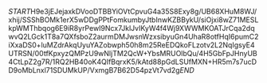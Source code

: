 $START$H9e3jEJejaxkDVooDTBBYiOVtCpvuG4a35S8Exy8g/UB68XHuM8WJ/xhij/SSShBOMk1erX5wDDgPPtFomkumbyJtbInwKZBBykU/siOjxi8wZ71MESLkpWMThbqog6E9iR8yrPewI9Ncx7JklJvIKyW4f4Wj9XWWMKOATJrCqa2dqwvQ2LGck1T8a7QXfsboZ2aurmDMJwsnWzxsibyuGn4UhaR8otfHqI6pumC2iXxaDS0+luMZdrAkqUyuYAZobwph50h8m25ReEDQkoFLzotv2L2NqIgsyE4UTRSN/00tfKpxyzQMPzU9wNljTM2QcW+YbsMRUOlbQu/4H5GbFpJHnyUB4CtLpZ2g7R/1RQ2HB40oK4QIfBqrxK5/kAtd88pGdLSUfMXN+HR5m7s7ucDD9oMbLnxl71SDUMkUP/VxmgB7B62D54pzVt7vd2g$END$